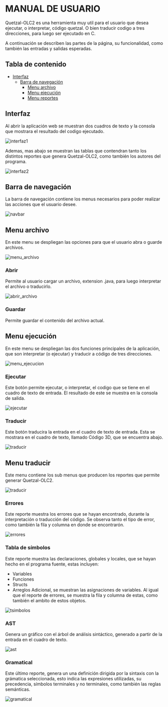 # **MANUAL DE USUARIO**

Quetzal-OLC2 es una herramienta muy util para el usuario que desea ejecutar, o interpretar, código quetzal. O bien traducir codigo a tres direcciones, para luego ser ejecutado en C.

A continuación se describen las partes de la página, su funcionalidad, como también las entradas y salidas esperadas.

## **Tabla de contenido**

- [Interfaz](#interfaz)
   - [Barra de navegación](#barnav)
      - [Menu archivo](#menu_archivo)
      - [Menu ejecución](#menu_ejecutar)
      - [Menu reportes](#menu_reportes)

## Interfaz <a name="interfaz"></a>

Al abrir la aplicación web se muestran dos cuadros de texto y la consola que mostrara el resultado del codigo ejecutado.

![interfaz1](/Documentacion/img/usuario/interfaz1.png)

Ademas, mas abajo se muestran las tablas que contendran tanto los distintos reportes que genera Quetzal-OLC2, como también los autores del programa.

![interfaz2](/Documentacion/img/usuario/interfaz2.png)

## Barra de navegación <a name="barnav"></a>

La barra de navegación contiene los menus necesarios para poder realizar las acciones que el usuario desee.

![navbar](/Documentacion/img/usuario/navbar.png)

## Menu archivo <a name="menu_archivo"></a>

En este menu se despliegan las opciones para que el usuario abra o guarde archivos.

![menu_archivo](/Documentacion/img/usuario/menu_archivo.png)

### **Abrir**

Permite al usuario cargar un archivo, extension .java, para luego interpretar el archivo o traducirlo.

![abrir_archivo](/Documentacion/img/usuario/abrir_archivo.png)

### **Guardar**

Permite guardar el contenido del archivo actual.

## Menu ejecución <a name="menu_ejecutar"></a>

En este menu se despliegan las dos funciones principales de la aplicación, que son interpretar (o ejecutar) y traducir a código de tres direcciones.

![menu_ejecucion](/Documentacion/img/usuario/menu_ejecucion.png)

### **Ejecutar**

Este botón permite ejecutar, o interpretar, el codigo que se tiene en el cuadro de texto de entrada. El resultado de este se muestra en la consola de salida.

![ejecutar](/Documentacion/img/usuario/ejecutar.png)

### **Traducir**

Este botón traducira la entrada en el cuadro de texto de entrada. Esta se mostrara en el cuadro de texto, llamado Código 3D, que se encuentra abajo.

![traducir](/Documentacion/img/usuario/traducir.png)

## Menu traducir <a name="menu_reportes"></a>
Este menu contiene los sub menus que producen los reportes que permite generar Quetzal-OLC2.

![traducir](/Documentacion/img/usuario/menu_reportes.png)

### **Errores**

Este reporte muestra los errores que se hayan encontrado, durante la interpretación o traducción del código. Se observa tanto el tipo de error, como también la fila y columna en donde se encontrarón.

![errores](/Documentacion/img/usuario/errores.png)

### **Tabla de símbolos**

Este reporte muestra las declaraciones, globales y locales, que se hayan hecho en el programa fuente, estas incluyen:
- Variables
- Funciones
- Structs
- Arreglos
Adicional, se muestran las asignaciones de variables.
Al igual que el reporte de errores, se muestra la fila y columna de estas, como también el ambito de estos objetos.

![tsimbolos](/Documentacion/img/usuario/tsimbolos.png)

### **AST**

Genera un gráfico con el árbol de análisis sintáctico, generado a partir de la entrada en el cuadro de texto.

![ast](/Documentacion/img/usuario/ast.png)

### **Gramatical**

Este último reporte, genera un una definición dirigida por la sintaxis con la grámatica seleccionada, esto indica las expresiones utilizadas, su precedencia, símbolos terminales y no terminales, como también las reglas semánticas.

![gramatical](/Documentacion/img/usuario/gramatical.png)